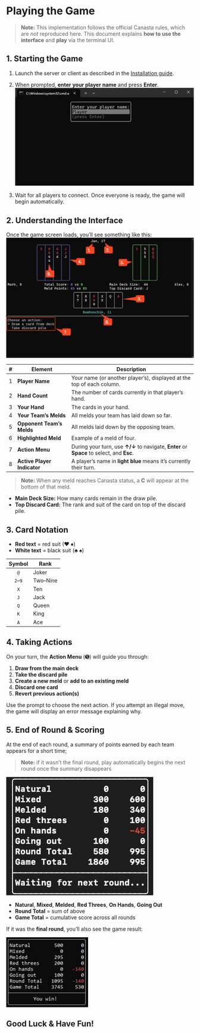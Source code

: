 # Playing the Game

> **Note:** This implementation follows the official Canasta rules, which are _not_ reproduced here. This document explains **how to use the interface** and **play** via the terminal UI.


## 1. Starting the Game

1. Launch the server or client as described in the [Installation guide](INSTALL.md).
2. When prompted, **enter your player name** and press **Enter**.  
![](images/image1.png)

3. Wait for all players to connect. Once everyone is ready, the game will begin automatically.


## 2. Understanding the Interface

Once the game screen loads, you’ll see something like this:  
![](images/image2.png)

| # | Element                         | Description                                                                                             |
|:-:|---------------------------------|---------------------------------------------------------------------------------------------------------|
| 1 | **Player Name**                 | Your name (or another player’s), displayed at the top of each column.                                   |
| 2 | **Hand Count**                  | The number of cards currently in that player’s hand.                                                    |
| 3 | **Your Hand**                   | The cards in your hand.                                           |
| 4 | **Your Team’s Melds**           | All melds your team has laid down so far.                                                   |
| 5 | **Opponent Team’s Melds**       | All melds laid down by the opposing team.                                                               |
| 6 | **Highlighted Meld**            | Example of a meld of four.                           |
| 7 | **Action Menu**                 | During your turn, use **↑/↓** to navigate, **Enter** or **Space** to select, and **Esc**.     |
| 8 | **Active Player Indicator**     | A player’s name in **light blue** means it’s currently their turn.                                      |

> **Note:** When any meld reaches Canasta status, a **C** will appear at the bottom of that meld.

- **Main Deck Size:** How many cards remain in the draw pile.  
- **Top Discard Card:** The rank and suit of the card on top of the discard pile.


## 3. Card Notation

- **Red text** = red suit (♥ ♦)  
- **White text** = black suit (♣ ♠)  

| Symbol | Rank   |
|:------:|--------|
| `@`    | Joker  |
| `2`–`9`| Two–Nine |
| `X`    | Ten    |
| `J`    | Jack   |
| `Q`    | Queen  |
| `K`    | King   |
| `A`    | Ace    |

## 4. Taking Actions

On your turn, the **Action Menu** (➎) will guide you through:

1. **Draw from the main deck**  
2. **Take the discard pile**  
3. **Create a new meld** or **add to an existing meld**  
4. **Discard one card**
5. **Revert previous action(s)**

Use the prompt to choose the next action. If you attempt an illegal move, the game will display an error message explaining why.


## 5. End of Round & Scoring

At the end of each round, a summary of points earned by each team appears for a short time;
> **Note:** if it wasn’t the final round, play automatically begins the next round once the summary disappears

![](images/image3.jpg)

- **Natural**, **Mixed**, **Melded**, **Red Threes**, **On Hands**, **Going Out**  
- **Round Total** = sum of above  
- **Game Total** = cumulative score across all rounds  

If it was the **final round**, you’ll also see the game result:

![](images/image4.jpg)

## Good Luck & Have Fun!